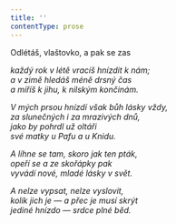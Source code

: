 ```yaml
---
title: ''
contentType: prose
---
```


Odlétáš, vlaštovko, a pak se zas

_každý rok v létě vracíš hnízdit k nám;  
a v zimě hledáš méně drsný čas  
a míříš k jihu, k nilským končinám._

_V mých prsou hnízdí však bůh lásky vždy,  
za slunečných i za mrazivých dnů,  
jako by pohrdl už oltáři  
své matky u Pafu a u Knidu._

_A líhne se tam, skoro jak ten pták,  
opeří se a ze skořápky pak  
vyvádí nové, mladé lásky v svět._

_A nelze vypsat, nelze vyslovit,  
kolik jich je — a přec je musí skrýt  
jediné hnízdo — srdce plné běd._
